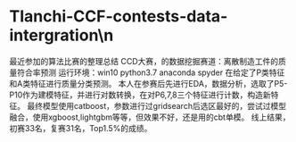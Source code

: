 # TIanchi-CCF-contests-data-intergration\n
最近参加的算法比赛的整理总结
CCD大赛，的数据挖掘赛道：离散制造工件的质量符合率预测
运行环境：win10
        python3.7
        anaconda spyder
在给定了P类特征和A类特征进行质量分类预测。
本人在参赛后先进行EDA，数据分析，选取了P5-P10作为建模特征，并进行对数转换，在对P6,7,8三个特征进行计数，构造新特征。
最终模型使用catboost，参数进行过gridsearch后选区最好的，尝试过模型融合，使用xgboost,lightgbm等等，但效果不好，还是用的cbt单模。
线上结果，初赛33名，复赛31名，Top1.5%的成绩。
